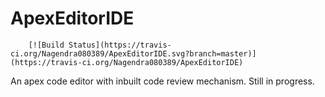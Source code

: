 # ApexEditorIDE


        [![Build Status](https://travis-ci.org/Nagendra080389/ApexEditorIDE.svg?branch=master)](https://travis-ci.org/Nagendra080389/ApexEditorIDE)

An apex code editor with inbuilt code review mechanism. Still in progress. 
